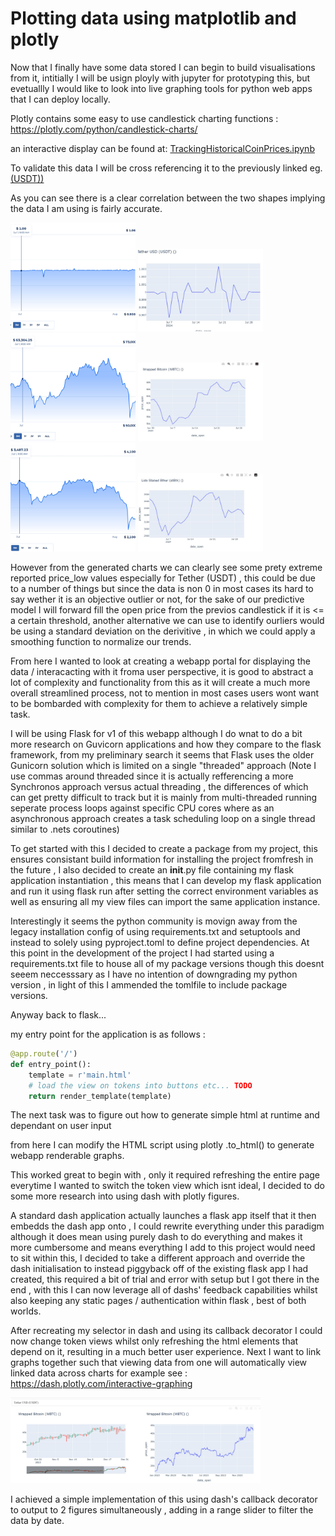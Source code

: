 # Plotting data using matplotlib and plotly


Now that I finally have some data stored I can begin to build visualisations from it, intitially I will be usign ployly with jupyter for prototyping this, but evetuallly I would like to look into live graphing tools for python web apps that I can deploy locally.

Plotly contains some easy to use candlestick charting functions :  https://plotly.com/python/candlestick-charts/

an interactive display can be found at: [TrackingHistoricalCoinPrices.ipynb](../../notebooks/TrackingHistoricalCoinPrices.ipynb)

To validate this data I will be cross referencing it to the previously linked eg. [(USDT))](https://coinranking.com/coin/HIVsRcGKkPFtW+tetherusd-usdt)

As you can see there is a clear correlation between the two shapes implying the data I am using is fairly accurate.
<div>
<img src="img/Tether%20USDT%20validation.jpg" alt="drawing" width="200" style='inline'/>
<img src="img/Tether USDT example.jpg" alt="drawing" width="200" style='inline'/>
<img src="img/Wrapped BTC validation.jpg" alt="drawing" width="200" style='inline'/>
<img src="img/Wrapped BTC example.jpg" alt="drawing" width="200" style='inline'/>
<img src="img/Lido Staked Ether validatio.jpg" alt="drawing" width="200" style='inline'/>
<img src="img/Lido Staked Ether example.jpg" alt="drawing" width="200" style='inline'/>
</div>


However from the generated charts we can clearly see some prety extreme reported price_low values especially for Tether (USDT) , this could be due to a number of things but since the data is non 0 in most cases its hard to say wether it is an objective outlier or not, for the sake of our predictive model I will forward fill the open price from the previos candlestick if it is <= a certain threshold, another alternative we can use to identify ourliers would be using a standard deviation on the derivitive , in which we could apply a smoothing function to normalize our trends.



From here I wanted to look at creating a webapp portal for displaying the data / interacacting with it froma user perspective, it is good to abstract a lot of complexity and functionality from this as it will create a much more overall streamlined process, not to mention in most cases users wont want to be bombarded with complexity for them to achieve a relatively simple task.

I will be using Flask for v1 of this webapp although I do wnat to do a bit more research on Guvicorn applications and how they compare to the flask framework, from my preliminary search it seems that Flask uses the older Gunicorn solution which is limited on a single "threaded" approach (Note I use commas around threaded since it is actually refferencing a more Synchronos approach versus actual threading , the differences of which can get pretty difficult to track but it is mainly from multi-threaded running seperate process loops against specific CPU cores where as an asynchronous approach creates a task scheduling loop on a single thread similar to .nets coroutines)


To get started with this I decided to create a package from my project, this ensures consistant build information for installing the project fromfresh in the future , I also decided to create an __init__.py file containing my flask application instantiation , this means that I can develop my flask application and run it using  flask run after setting the correct environment variables as well as ensuring all my view files can import the same application instance.

Interestingly it seems the python community is movign away from the legacy installation config of using requirements.txt and setuptools and instead to solely using pyproject.toml to define project dependencies. At this point in the development of the project I had started using a requirements.txt file to house all of my package versions though this doesnt seeem neccesssary as I have no intention of downgrading my python version , in light of this I ammended the tomlfile to include package versions.

Anyway back to flask...

my entry point for the application is as follows : 
```python
@app.route('/')
def entry_point():
    template = r'main.html'
    # load the view on tokens into buttons etc... TODO
    return render_template(template)
```

The next task was to figure  out how to generate simple html at runtime and dependant on user input

from here I can modify the HTML script using plotly .to_html() to generate webapp renderable graphs.

This worked great to begin with , only it required refreshing the entire page everytime I wanted to switch the token view which isnt ideal, I decided to do some  more research into using dash with plotly figures.

A standard dash application actually launches a flask app itself that it then embedds the dash app onto , I could rewrite everything under this paradigm although it does mean using purely dash to do everything and makes it more cumbersome and means everything I add to this project would need to sit within this, I decided to take a different approach and override the dash initialisation to instead piggyback off of the existing flask app I had created, this required a bit of trial and error with setup but I got there in the end , with this I can now leverage all of dashs' feedback capabilities whilst also keeping any static pages / authentication within flask , best of both worlds.

After recreating my selector in dash and using its callback decorator I could now change token views whilst only refreshing the html elements that depend on it, resulting in a much better user experience. Next I want to link graphs together such that viewing data from one will automatically view linked data across charts for example see : https://dash.plotly.com/interactive-graphing

<div>
<img src="img/dash_setup.jpg" alt="drawing" width="400" style='inline'/>
</div>

I achieved a simple implementation of this using dash's callback decorator to output to 2 figures simultaneously , adding in a range slider to filter the data by date.
